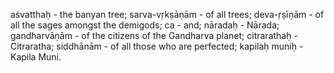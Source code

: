 aśvatthaḥ - the banyan tree; sarva-vṛkṣāṇām - of all trees; deva-ṛṣīṇām - of all the sages amongst the demigods; ca - and; nāradaḥ - Nārada; gandharvāṇām - of the citizens of the Gandharva planet; citrarathaḥ - Citraratha; siddhānām - of all those who are perfected; kapilaḥ muniḥ - Kapila Muni.